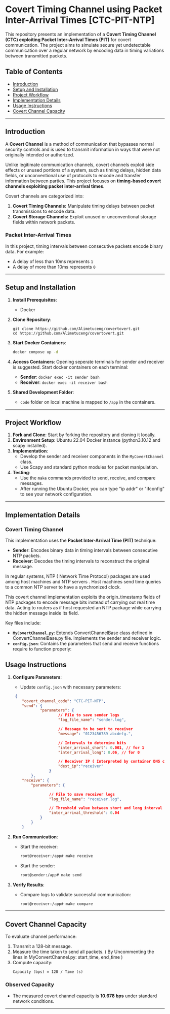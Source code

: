 
# Covert Timing Channel using Packet Inter-Arrival Times [CTC-PIT-NTP]

This repository presents an implementation of a **Covert Timing Channel (CTC) exploiting Packet Inter-Arrival Times (PIT)** for covert communication. The project aims to simulate secure yet undetectable communication over a regular network by encoding data in timing variations between transmitted packets. 


## Table of Contents

- [Introduction](#introduction)
- [Setup and Installation](#setup-and-installation)
- [Project Workflow](#project-workflow)
- [Implementation Details](#implementation-details)
- [Usage Instructions](#usage-instructions)
- [Covert Channel Capacity](#covert-channel-capacity)


---

## Introduction

A **Covert Channel** is a method of communication that bypasses normal security controls and is used to transmit information in ways that were not originally intended or authorized. 

Unlike legitimate communication channels, covert channels exploit side effects or unused portions of a system,  such as timing delays, hidden data fields, or unconventional use of protocols to encode and transfer information between parties. This project focuses on **timing-based covert channels exploiting packet inter-arrival times**.



Covert channels are categorized into:

1. **Covert Timing Channels:** Manipulate timing delays between packet transmissions to encode data.
2. **Covert Storage Channels:** Exploit unused or unconventional storage fields within network packets.

### Packet Inter-Arrival Times
In this project, timing intervals between consecutive packets encode binary data. For example:
- A delay of less than 10ms represents `1`
- A delay of more than 10ms represents `0`

---

## Setup and Installation

1. **Install Prerequisites**:
   - Docker 

2. **Clone Repository**:
   ```
   git clone https://github.com/Alimetuceng/covertovert.git
   cd https://github.com/Alimetuceng/covertovert.git
   ```

3. **Start Docker Containers**:
   ```bash
   docker compose up -d
   ```

4. **Access Containers**:
    Opening seperate terminals for sender and receiver is suggested.
    Start docker containers on each terminal: 
   - **Sender**: `docker exec -it sender bash`
   - **Receiver**: `docker exec -it receiver bash`

5. **Shared Development Folder**:
   -  `code` folder on local machine is mapped to `/app` in the containers. 

---

## Project Workflow

1. **Fork and Clone**: Start by forking the repository and cloning it locally.
2. **Environment Setup**: Ubuntu 22.04 Docker instance (python3.10.12 and scapy installed).
3. **Implementation**:
   - Develop the sender and receiver components in the `MyCovertChannel` class.
   - Use Scapy and standard python modules for packet manipulation.
4. **Testing**:
   - Use the `make` commands provided to send, receive, and compare messages.
   - After running the Ubuntu Docker, you can type "ip addr" or "ifconfig" to see your network configuration.

---

## Implementation Details

### Covert Timing Channel

This implementation uses the **Packet Inter-Arrival Time (PIT)** technique:
- **Sender**: Encodes binary data in timing intervals between consecutive NTP packets.
- **Receiver**: Decodes the timing intervals to reconstruct the original message.

In regular systems, NTP ( Network Time Protocol) packages are used among host machines and NTP servers . Host machines send time queries to a common NTP server to have a synchronized clock.

This covert channel implementation exploits the origin_timestamp fields of NTP packages to encode message bits instead of carrying out real time data. Acting to routers as if host requested an NTP package while carrying the hidden message inside its field.



Key files include:
- **`MyCovertChannel.py`**: Extends ConvertChannelBase class defined in ConvertChannelBase.py file. Implements the sender and receiver logic.
- **`config.json`**: Contains the parameters that send and receive functions require to function properly:



## Usage Instructions

1. **Configure Parameters**:
   - Update `config.json` with necessary parameters:
   
    ```json
     {
        "covert_channel_code": "CTC-PIT-NTP",
        "send": {
                "parameters": {
                        // File to save sender logs
                        "log_file_name": "sender.log", 

                        // Message to be sent to receiver
                        "message": "0123456789 abcdefg.",

                        // Intervals to determine bits 
                        "inter_arrival_short": 0.001, // for 1
                        "inter_arrival_long": 0.06, // for 0
    
                        // Receiver IP ( Interpreted by container DNS config)
                        "dest_ip":"receiver"
                    }
            },
        "receive": {
            "parameters": {
    
                    // File to save receiver logs
                    "log_file_name": "receiver.log",

                    // Threshold value between short and long interval values
                    "inter_arrival_threshold": 0.04
                }
            }
        } 
    ```



2. **Run Communication**:
   - Start the receiver:
     ```bash
     root@receiver:/app# make receive
     ```
   - Start the sender:
     ```bash
     root@sender:/app# make send
     ```

3. **Verify Results**:
   - Compare logs to validate successful communication:
     ```bash
     root@receiver:/app# make compare
     ```

---

## Covert Channel Capacity

To evaluate channel performance:
1. Transmit a 128-bit message.
2. Measure the time taken to send all packets. ( By Uncommenting the lines in MyConvertChannel.py: start_time, end_time )
3. Compute capacity: 
   ```
   Capacity (bps) = 128 / Time (s)
   ```

### Observed Capacity
- The measured covert channel capacity is **10.678 bps** under standard network conditions.

---
